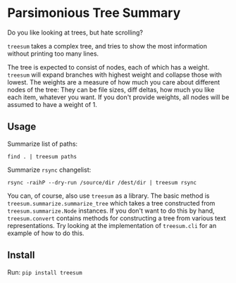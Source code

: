 # Parsimonious Tree Summary
Do you like looking at trees, but hate scrolling?

`treesum` takes a complex tree, and tries to show the most information without printing too many lines.

The tree is expected to consist of nodes, each of which has a weight. `treesum` will expand branches with highest weight and collapse those with lowest. The weights are a measure of how much you care about different nodes of the tree: They can be file sizes, diff deltas, how much you like each item, whatever you want. If you don't provide weights, all nodes will be assumed to have a weight of 1.

## Usage
Summarize list of paths:
```shell script
find . | treesum paths
```

Summarize `rsync` changelist:
```shell script
rsync -raihP --dry-run /source/dir /dest/dir | treesum rsync
```

You can, of course, also use `treesum` as a library. The basic method is `treesum.summarize.summarize_tree` which takes a tree constructed from `treesum.summarize.Node` instances. If you don't want to do this by hand, `treesum.convert` contains methods for constructing a tree from various text representations. Try looking at the implementation of `treesum.cli` for an example of how to do this.

## Install
Run: `pip install treesum`
